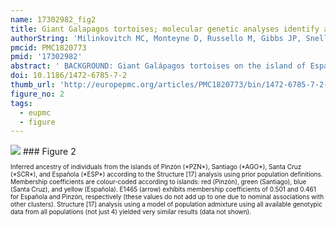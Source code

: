 ```yaml
---
name: 17302982_fig2
title: Giant Galapagos tortoises; molecular genetic analyses identify a trans-island hybrid in a repatriation program of an endangered taxon.
authorString: 'Milinkovitch MC, Monteyne D, Russello M, Gibbs JP, Snell HL, Tapia W, Marquez C, Caccone A, Powell JR.'
pmcid: PMC1820773
pmid: '17302982'
abstract: ' BACKGROUND: Giant Galápagos tortoises on the island of Española have been the focus of an intensive captive breeding-repatriation programme for over 35 years that saved the taxon from extinction. However, analysis of 118 samples from released individuals indicated that the bias sex ratio and large variance in reproductive success among the 15 breeders has severely reduced the effective population size (Ne). RESULTS: We report here that an analysis of an additional 473 captive-bred tortoises released back to the island reveals an individual (E1465) that exhibits nuclear microsatellite alleles not found in any of the 15 breeders. Statistical analyses incorporating genotypes of 304 field-sampled individuals from all populations on the major islands indicate that E1465 is most probably a hybrid between an Española female tortoise and a male from the island of Pinzón, likely present on Española due to human transport. CONCLUSION: Removal of E1465 as well as its father and possible (half-)siblings is warranted to prevent further contamination within this taxon of particular conservation significance. Despite this detected single contamination, it is highly noteworthy to emphasize the success of this repatriation program conducted over nearly 40 years and involving release of over 2000 captive-bred tortoises that now reproduce in situ. The incorporation of molecular genetic analysis of the program is providing guidance that will aid in monitoring the genetic integrity of this ambitious effort to restore a unique linage of a spectacular animal.'
doi: 10.1186/1472-6785-7-2
thumb_url: 'http://europepmc.org/articles/PMC1820773/bin/1472-6785-7-2-2.gif'
figure_no: 2
tags:
  - eupmc
  - figure
---
```

<img src='http://europepmc.org/articles/PMC1820773/bin/1472-6785-7-2-2.jpg' style='max-height: 300px'>
### Figure 2
<p style='font-size: 10px;'>Inferred ancestry of individuals from the islands of Pinzón (*PZN*), Santiago (*AGO*), Santa Cruz (*SCR*), and Española (*ESP*) according to the Structure [17] analysis using prior population definitions. Membership coefficients are colour-coded according to islands: red (Pinzón), green (Santiago), blue (Santa Cruz), and yellow (Española). E1465 (arrow) exhibits membership coefficients of 0.501 and 0.461 for Española and Pinzón, respectively (these values do not add up to one due to nominal associations with other clusters). Structure [17] analysis using a model of population admixture using all available genotypic data from all populations (not just 4) yielded very similar results (data not shown).</p>